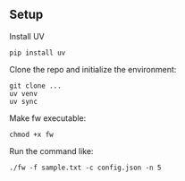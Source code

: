 ## Setup

Install UV

```
pip install uv
```


Clone the repo and initialize the environment:

```
git clone ...
uv venv
uv sync
```

Make fw executable:
```
chmod +x fw
```


Run the command like:
```
./fw -f sample.txt -c config.json -n 5
```
